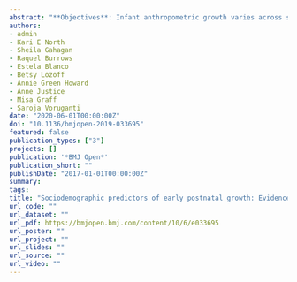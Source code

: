 ```yaml
---
abstract: "**Objectives**: Infant anthropometric growth varies across socioeconomic factors, including maternal education and income, and may serve as an indicator of environmental influences in early life with long-term health consequences. Previous research has identified sociodemographic gradients in growth with a focus on the first year and beyond, but estimates are sparse for growth before 6 months. Thus, our objective was to examine the relationship between sociodemographic factors and infant growth patterns between birth and 5 months of age.  **Main outcome measures**: Longitudinal anthropometrics including monthly weight (kg), length (cm) and weight-for-length (WFL) values. For each measure, we estimated three individual-level growth parameters (size, timing and velocity) from SuperImposition by Translation and Rotation models. Size and timing changes represent vertical and horizontal growth curve shifts, respectively, and velocity change represents growth rate shifts. We estimated the linear association between growth parameters and gestational age, maternal age, education and socioeconomic position (SEP). **Results**: Lower SEP was associated with a slower linear (length) velocity growth parameter (−0.22, 95% CI –0.31 to –0.13)—outcome units are per cent change in velocity from the average growth curve. Lower SEP was associated with later WFL growth timing as demonstrated through the tempo growth parameter for females (0.25, 95% CI 0.05 to 0.42)—outcome units are shifts in days from the average growth curve. We found no evidence of associations between SEP and the weight size, timing or velocity growth rate parameters. **Conclusion**: Previous research on growth in older infants and children shows associations between lower SEP with slower length velocity. We found evidence supporting this association in the first 5 months of life, which may inform age-specific prevention efforts aimed at infant length growth."
authors:
- admin
- Kari E North
- Sheila Gahagan
- Raquel Burrows
- Estela Blanco
- Betsy Lozoff
- Annie Green Howard
- Anne Justice
- Misa Graff
- Saroja Voruganti
date: "2020-06-01T00:00:00Z"
doi: "10.1136/bmjopen-2019-033695"
featured: false
publication_types: ["3"]
projects: []
publication: '*BMJ Open*'
publication_short: ""
publishDate: "2017-01-01T00:00:00Z"
summary: 
tags:
title: "Sociodemographic predictors of early postnatal growth: Evidence from a Chilean infancy cohort"
url_code: ""
url_dataset: ""
url_pdf: https://bmjopen.bmj.com/content/10/6/e033695
url_poster: ""
url_project: ""
url_slides: ""
url_source: ""
url_video: ""
---
```

